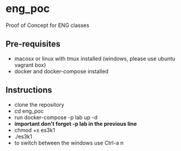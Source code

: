 # eng_poc
Proof of Concept for ENG classes

## Pre-requisites
- macosx or linux with tmux installed (windows, please use ubuntu vagrant box)
- docker and docker-compose installed

## Instructions
- clone the repository
- cd eng_poc
- run docker-compose -p lab up -d
- **important don't forget -p lab in the previous line**
- chmod +x es3k1
- ./es3k1
- to switch between the windows use Ctrl-a n 
